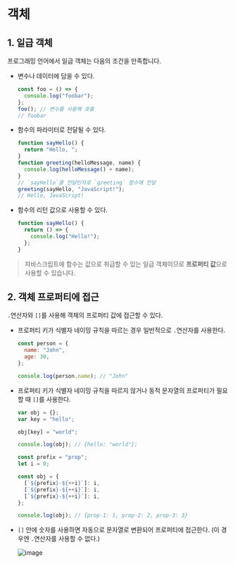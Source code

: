 # 객체

## 1. 일급 객체

프로그래밍 언어에서 일급 객체는 다음의 조건을 만족합니다.

- 변수나 데이터에 담을 수 있다.

  ```js
  const foo = () => {
    console.log("foobar");
  };
  foo(); // 변수를 사용해 호출
  // foobar
  ```

- 함수의 파라미터로 전달될 수 있다.
  ```js
  function sayHello() {
    return "Hello, ";
  }
  function greeting(helloMessage, name) {
    console.log(helloMessage() + name);
  }
  // `sayHello`를 전달인자로 `greeting` 함수에 전달
  greeting(sayHello, "JavaScript!");
  // Hello, JavaScript!
  ```
- 함수의 리턴 값으로 사용할 수 있다.
  ```js
  function sayHello() {
    return () => {
      console.log("Hello!");
    };
  }
  ```

> 자바스크립트에 함수는 값으로 취급할 수 있는 일급 객체이므로 **프로퍼티 값**으로 사용할 수 있습니다.

## 2. 객체 프로퍼티에 접근

`.`연산자와 `[]`를 사용해 객체의 프로퍼티 값에 접근할 수 있다.

- 프로퍼티 키가 식별자 네이밍 규칙을 따르는 경우 일반적으로 `.`연산자를 사용한다.

  ```js
  const person = {
    name: "John",
    age: 30,
  };

  console.log(person.name); // "John"
  ```

- 프로퍼티 키가 식별자 네이밍 규칙을 따르지 않거나 동적 문자열의 프로퍼티가 필요할 때 `[]`를 사용한다.

  ```js
  var obj = {};
  var key = "hello";

  obj[key] = "world";

  console.log(obj); // {hello: "world"};
  ```

  ```js
  const prefix = "prop";
  let i = 0;

  const obj = {
    [`${prefix}-${++i}`]: i,
    [`${prefix}-${++i}`]: i,
    [`${prefix}-${++i}`]: i,
  };

  console.log(obj); // {prop-1: 1, prop-2: 2, prop-3: 3}
  ```

- `[]` 안에 숫자를 사용하면 자동으로 문자열로 변환되어 프로퍼티에 접근한다. (이 경우엔 `.`연산자를 사용할 수 없다.)

  ![image](https://github.com/user-attachments/assets/194cab55-25e0-41a7-91bd-5454bd7ef768)
